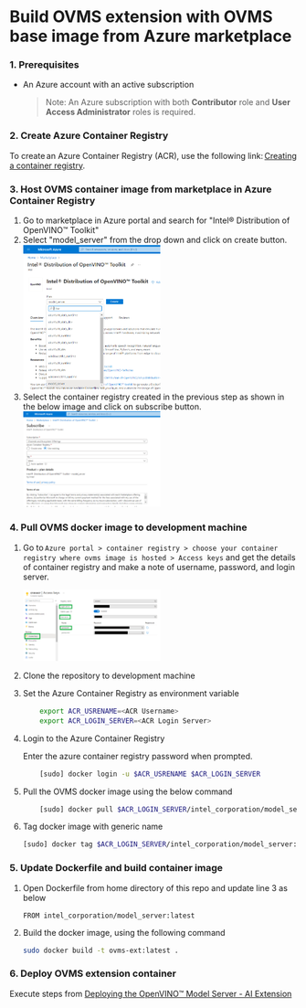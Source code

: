 # Build OVMS extension with OVMS base image from Azure marketplace

### 1. Prerequisites
* An Azure account with an active subscription

    >Note: An Azure subscription with both **Contributor** role and **User Access Administrator** roles is required.

### 2. Create Azure Container Registry

To create an Azure Container Registry (ACR), use the following link: [Creating a container registry](https://docs.microsoft.com/en-in/azure/container-registry/container-registry-get-started-portal). 


### 3. Host OVMS container image from marketplace in Azure Container Registry

1. Go to marketplace in Azure portal and search for "Intel® Distribution of OpenVINO™ Toolkit"
2. Select "model_server" from the drop down and click on create button.
     <img src="assets/select_modelserver.PNG" height=50% width=50%>
3. Select the container registry created in the previous step as shown in the below image and click on subscribe button.
     <img src="assets/select_registry.PNG" height=50% width=50%>
     
### 4. Pull OVMS docker image to development machine

1. Go to `Azure portal > container registry > choose your container registry where ovms image is hosted > Access keys` and get the details of container registry and make a note of username, password, and login server.

     <img src="assets/cr.png" height=50% width=50%>
     
2. Clone the repository to development machine

3. Set the Azure Container Registry as environment variable 

    ```sh
        export ACR_USRENAME=<ACR Username>
        export ACR_LOGIN_SERVER=<ACR Login Server>
    ```

4. Login to the Azure Container Registry 

    Enter the azure container registry password when prompted. 
    ```sh
        [sudo] docker login -u $ACR_USRENAME $ACR_LOGIN_SERVER
    ```

5. Pull the OVMS docker image using the below command

    ```sh
        [sudo] docker pull $ACR_LOGIN_SERVER/intel_corporation/model_server:latest
    ```
    
6. Tag docker image with generic name

    ```sh
    [sudo] docker tag $ACR_LOGIN_SERVER/intel_corporation/model_server:latest intel_corporation/model_server:latest
    ```

### 5. Update Dockerfile and build container image

1. Open Dockerfile from home directory of this repo and update line 3 as below 

    ```
    FROM intel_corporation/model_server:latest
    ```
2. Build the docker image, using the following command

    ```sh
    sudo docker build -t ovms-ext:latest .
    ```
### 6. Deploy OVMS extension container

Execute steps from [Deploying the OpenVINO™ Model Server - AI Extension](./README.md/#3-deploying-the-openvino%E2%84%A2-model-server---ai-extension)


